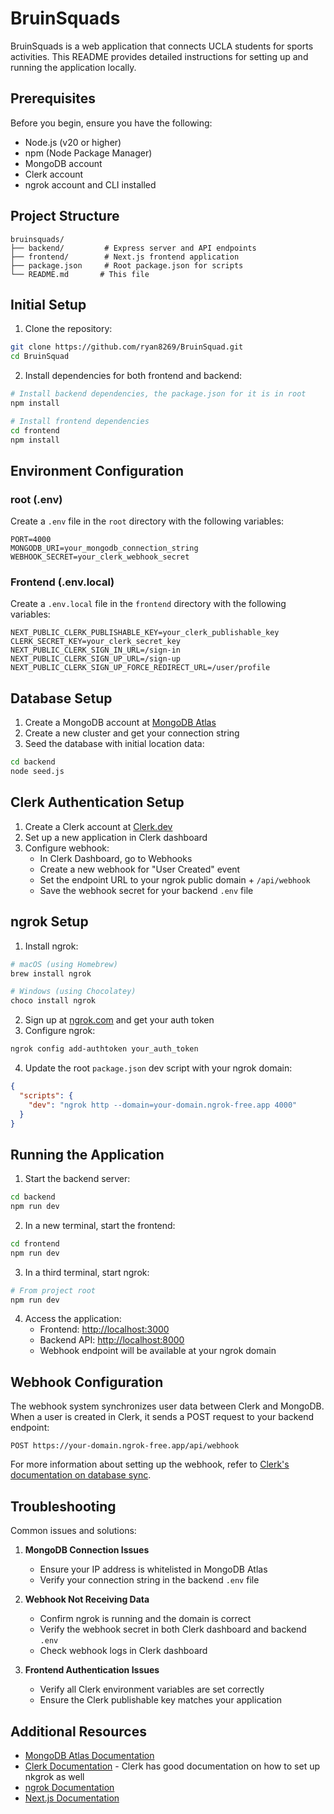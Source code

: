 # BruinSquads

BruinSquads is a web application that connects UCLA students for sports activities. This README provides detailed instructions for setting up and running the application locally.

## Prerequisites

Before you begin, ensure you have the following:
- Node.js (v20 or higher)
- npm (Node Package Manager)
- MongoDB account
- Clerk account
- ngrok account and CLI installed

## Project Structure

```
bruinsquads/
├── backend/         # Express server and API endpoints
├── frontend/        # Next.js frontend application
├── package.json     # Root package.json for scripts
└── README.md       # This file
```

## Initial Setup

1. Clone the repository:
```bash
git clone https://github.com/ryan8269/BruinSquad.git
cd BruinSquad
```

2. Install dependencies for both frontend and backend:
```bash
# Install backend dependencies, the package.json for it is in root
npm install

# Install frontend dependencies
cd frontend
npm install
```

## Environment Configuration

### root (.env)
Create a `.env` file in the `root` directory with the following variables:
```
PORT=4000
MONGODB_URI=your_mongodb_connection_string
WEBHOOK_SECRET=your_clerk_webhook_secret
```

### Frontend (.env.local)
Create a `.env.local` file in the `frontend` directory with the following variables:
```
NEXT_PUBLIC_CLERK_PUBLISHABLE_KEY=your_clerk_publishable_key
CLERK_SECRET_KEY=your_clerk_secret_key
NEXT_PUBLIC_CLERK_SIGN_IN_URL=/sign-in
NEXT_PUBLIC_CLERK_SIGN_UP_URL=/sign-up
NEXT_PUBLIC_CLERK_SIGN_UP_FORCE_REDIRECT_URL=/user/profile
```

## Database Setup

1. Create a MongoDB account at [MongoDB Atlas](https://www.mongodb.com/cloud/atlas)
2. Create a new cluster and get your connection string
3. Seed the database with initial location data:
```bash
cd backend
node seed.js
```

## Clerk Authentication Setup

1. Create a Clerk account at [Clerk.dev](https://clerk.dev)
2. Set up a new application in Clerk dashboard
3. Configure webhook:
   - In Clerk Dashboard, go to Webhooks
   - Create a new webhook for "User Created" event
   - Set the endpoint URL to your ngrok public domain + `/api/webhook`
   - Save the webhook secret for your backend `.env` file

## ngrok Setup

1. Install ngrok:
```bash
# macOS (using Homebrew)
brew install ngrok

# Windows (using Chocolatey)
choco install ngrok
```

2. Sign up at [ngrok.com](https://ngrok.com) and get your auth token
3. Configure ngrok:
```bash
ngrok config add-authtoken your_auth_token
```

4. Update the root `package.json` dev script with your ngrok domain:
```json
{
  "scripts": {
    "dev": "ngrok http --domain=your-domain.ngrok-free.app 4000"
  }
}
```

## Running the Application

1. Start the backend server:
```bash
cd backend
npm run dev
```

2. In a new terminal, start the frontend:
```bash
cd frontend
npm run dev
```

3. In a third terminal, start ngrok:
```bash
# From project root
npm run dev
```

4. Access the application:
   - Frontend: [http://localhost:3000](http://localhost:3000)
   - Backend API: [http://localhost:8000](http://localhost:8000)
   - Webhook endpoint will be available at your ngrok domain

## Webhook Configuration

The webhook system synchronizes user data between Clerk and MongoDB. When a user is created in Clerk, it sends a POST request to your backend endpoint:

```
POST https://your-domain.ngrok-free.app/api/webhook
```

For more information about setting up the webhook, refer to [Clerk's documentation on database sync](https://clerk.com/docs/users/sync-data).

## Troubleshooting

Common issues and solutions:

1. **MongoDB Connection Issues**
   - Ensure your IP address is whitelisted in MongoDB Atlas
   - Verify your connection string in the backend `.env` file

2. **Webhook Not Receiving Data**
   - Confirm ngrok is running and the domain is correct
   - Verify the webhook secret in both Clerk dashboard and backend `.env`
   - Check webhook logs in Clerk dashboard

3. **Frontend Authentication Issues**
   - Verify all Clerk environment variables are set correctly
   - Ensure the Clerk publishable key matches your application

## Additional Resources

- [MongoDB Atlas Documentation](https://docs.atlas.mongodb.com/)
- [Clerk Documentation](https://clerk.dev/docs) - Clerk has good documentation on how to set up nkgrok as well
- [ngrok Documentation](https://ngrok.com/docs)
- [Next.js Documentation](https://nextjs.org/docs)